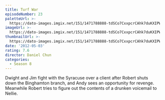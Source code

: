 ```yaml
---
title: Turf War
episodeNumber: 23
paletteUrl: >-
  https://dato-images.imgix.net/151/1471788888-tdSCo7CxxpcrCAhk7duKXIPWnWn.jpg?auto=enhance&ch=DPR%2CWidth&palette=json
imageUrl: >-
  https://dato-images.imgix.net/151/1471788888-tdSCo7CxxpcrCAhk7duKXIPWnWn.jpg?auto=compress%2Cformat&ch=DPR%2CWidth&w=500
thumbnailUrl: >-
  https://dato-images.imgix.net/151/1471788888-tdSCo7CxxpcrCAhk7duKXIPWnWn.jpg?auto=enhance&ch=DPR%2CWidth&fit=crop&fm=jpg&h=280&w=500
date: '2012-05-03'
rating: 7.6
director: Daniel Chun
categories:
  - Season 8
---
```


Dwight and Jim fight with the Syracuse over a client after Robert shuts down the Binghamton branch, and Andy sees an opportunity for revenge. Meanwhile Robert tries to figure out the contents of a drunken voicemail to Nellie.